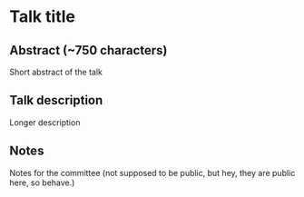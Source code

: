 # Talk title #

## Abstract (~750 characters) ##
Short abstract of the talk

## Talk description ##
Longer description

## Notes ##
Notes for the committee (not supposed to be public, but hey, they are public here, so behave.)